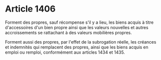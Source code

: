# Article 1406

Forment des propres, sauf récompense s'il y a lieu, les biens acquis à titre d'accessoires d'un bien propre ainsi que les valeurs nouvelles et autres accroissements se rattachant à des valeurs mobilières propres.

Forment aussi des propres, par l'effet de la subrogation réelle, les créances et indemnités qui remplacent des propres, ainsi que les biens acquis en emploi ou remploi, conformément aux articles 1434 et 1435.
